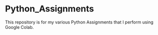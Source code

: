 # Python_Assignments
This repository is for my various Python Assignments that I perform using Google Colab. 

